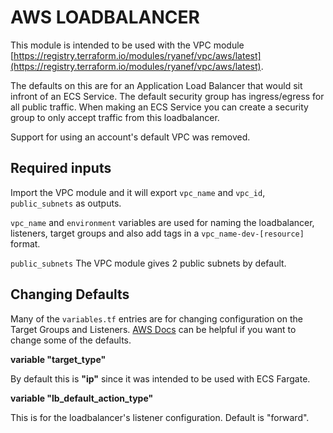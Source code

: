 # AWS LOADBALANCER

This module is intended to be used with the VPC module [https://registry.terraform.io/modules/ryanef/vpc/aws/latest](https://registry.terraform.io/modules/ryanef/vpc/aws/latest).

The defaults on this are for an Application Load Balancer that would sit infront of an ECS Service. The default security group has ingress/egress for all public traffic. When making an ECS Service you can create a security group to only accept traffic from this loadbalancer.

Support for using an account's default VPC was removed.

## Required inputs

Import the VPC module and it will export `vpc_name` and `vpc_id`, `public_subnets` as outputs.

`vpc_name` and `environment` variables are used for naming the loadbalancer, listeners, target groups and also add tags in a `vpc_name-dev-[resource]` format.

`public_subnets` The VPC module gives 2 public subnets by default.

## Changing Defaults

Many of the `variables.tf` entries are for changing configuration on the Target Groups and Listeners. [AWS Docs](https://docs.aws.amazon.com/elasticloadbalancing/latest/APIReference/API_CreateTargetGroup.html) can be helpful if you want to change some of the defaults.

**variable "target_type"**

By default this is **"ip"** since it was intended to be used with ECS Fargate.

**variable "lb_default_action_type"**

This is for the loadbalancer's listener configuration. Default is "forward".
